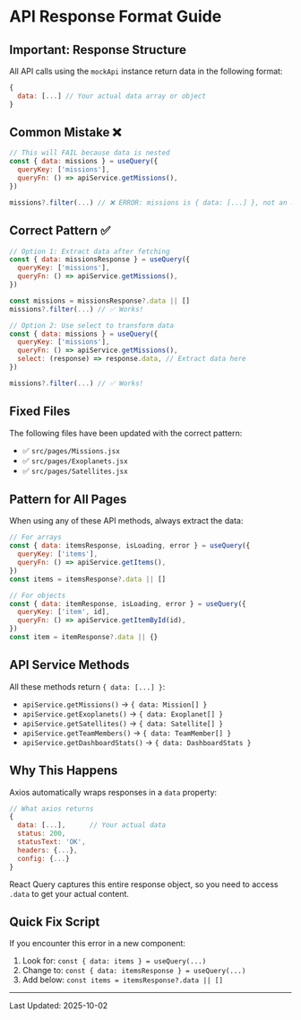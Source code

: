 # API Response Format Guide

## Important: Response Structure

All API calls using the `mockApi` instance return data in the following format:

```javascript
{
  data: [...] // Your actual data array or object
}
```

## Common Mistake ❌

```javascript
// This will FAIL because data is nested
const { data: missions } = useQuery({
  queryKey: ['missions'],
  queryFn: () => apiService.getMissions(),
})

missions?.filter(...) // ❌ ERROR: missions is { data: [...] }, not an array!
```

## Correct Pattern ✅

```javascript
// Option 1: Extract data after fetching
const { data: missionsResponse } = useQuery({
  queryKey: ['missions'],
  queryFn: () => apiService.getMissions(),
})

const missions = missionsResponse?.data || []
missions?.filter(...) // ✅ Works!
```

```javascript
// Option 2: Use select to transform data
const { data: missions } = useQuery({
  queryKey: ['missions'],
  queryFn: () => apiService.getMissions(),
  select: (response) => response.data, // Extract data here
})

missions?.filter(...) // ✅ Works!
```

## Fixed Files

The following files have been updated with the correct pattern:

- ✅ `src/pages/Missions.jsx`
- ✅ `src/pages/Exoplanets.jsx`
- ✅ `src/pages/Satellites.jsx`

## Pattern for All Pages

When using any of these API methods, always extract the data:

```javascript
// For arrays
const { data: itemsResponse, isLoading, error } = useQuery({
  queryKey: ['items'],
  queryFn: () => apiService.getItems(),
})
const items = itemsResponse?.data || []

// For objects
const { data: itemResponse, isLoading, error } = useQuery({
  queryKey: ['item', id],
  queryFn: () => apiService.getItemById(id),
})
const item = itemResponse?.data || {}
```

## API Service Methods

All these methods return `{ data: [...] }`:

- `apiService.getMissions()` → `{ data: Mission[] }`
- `apiService.getExoplanets()` → `{ data: Exoplanet[] }`
- `apiService.getSatellites()` → `{ data: Satellite[] }`
- `apiService.getTeamMembers()` → `{ data: TeamMember[] }`
- `apiService.getDashboardStats()` → `{ data: DashboardStats }`

## Why This Happens

Axios automatically wraps responses in a `data` property:

```javascript
// What axios returns
{
  data: [...],      // Your actual data
  status: 200,
  statusText: 'OK',
  headers: {...},
  config: {...}
}
```

React Query captures this entire response object, so you need to access `.data` to get your actual content.

## Quick Fix Script

If you encounter this error in a new component:

1. Look for: `const { data: items } = useQuery(...)`
2. Change to: `const { data: itemsResponse } = useQuery(...)`
3. Add below: `const items = itemsResponse?.data || []`

---

Last Updated: 2025-10-02
